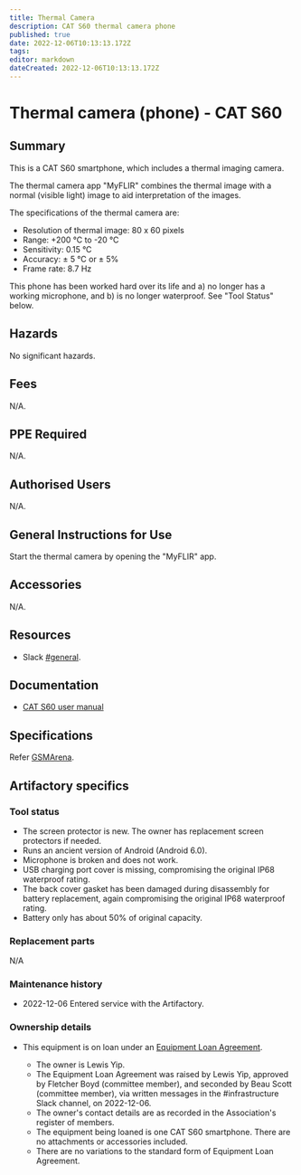 ```yaml
---
title: Thermal Camera
description: CAT S60 thermal camera phone
published: true
date: 2022-12-06T10:13:13.172Z
tags: 
editor: markdown
dateCreated: 2022-12-06T10:13:13.172Z
---
```


# Thermal camera (phone) - CAT S60

## Summary

This is a CAT S60 smartphone, which includes a thermal imaging camera.

The thermal camera app "MyFLIR" combines the thermal image with a normal (visible light) image to aid interpretation of the images.

The specifications of the thermal camera are:

* Resolution of thermal image: 80 x 60 pixels
* Range: +200 °C to -20 °C
* Sensitivity: 0.15 °C
* Accuracy: ± 5 °C or ± 5%
* Frame rate: 8.7 Hz

This phone has been worked hard over its life and a) no longer has a working microphone, and b) is no longer waterproof. See "Tool Status" below.

## Hazards

No significant hazards.

## Fees

N/A.

## PPE Required

N/A.

## Authorised Users

N/A.

## General Instructions for Use

Start the thermal camera by opening the "MyFLIR" app.

## Accessories

N/A.

## Resources

* Slack [#general](slack://channel?team=T0LQE2JNR&id=general).

## Documentation

* [CAT S60 user manual](https://www.catphones.com/download/User-Manuals/S60-Smartphone/S60-User-Manual-English.pdf)

## Specifications

Refer [GSMArena](https://www.gsmarena.com/cat_s60-7928.php).

## Artifactory specifics

### Tool status

* The screen protector is new. The owner has replacement screen protectors if needed.
* Runs an ancient version of Android (Android 6.0).
* Microphone is broken and does not work.
* USB charging port cover is missing, compromising the original IP68 waterproof rating.
* The back cover gasket has been damaged during disassembly for battery replacement, again compromising the original IP68 waterproof rating.
* Battery only has about 50% of original capacity.

### Replacement parts

N/A

### Maintenance history

* 2022-12-06 Entered service with the Artifactory.

### Ownership details

* This equipment is on loan under an [Equipment Loan Agreement](https://wiki2.artifactory.org.au/en/docs/policies/equipment_loan_agreement).

  * The owner is Lewis Yip.
  * The Equipment Loan Agreement was raised by Lewis Yip, approved by Fletcher Boyd (committee member), and seconded by Beau Scott (committee member), via written messages in the #infrastructure Slack channel, on 2022-12-06.
  * The owner's contact details are as recorded in the Association's register of members.
  * The equipment being loaned is one CAT S60 smartphone. There are no attachments or accessories included.
  * There are no variations to the standard form of Equipment Loan Agreement.

